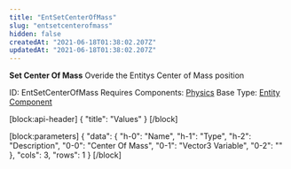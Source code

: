 ```yaml
---
title: "EntSetCenterOfMass"
slug: "entsetcenterofmass"
hidden: false
createdAt: "2021-06-18T01:38:02.207Z"
updatedAt: "2021-06-18T01:38:02.207Z"
---
```

**Set Center Of Mass**
Overide the Entitys Center of Mass position

ID: EntSetCenterOfMass
Requires Components: [Physics](doc:entphysics)
Base Type: [Entity Component](doc:componententity)

[block:api-header]
{
  "title": "Values"
}
[/block]

[block:parameters]
{
  "data": {
    "h-0": "Name",
    "h-1": "Type",
    "h-2": "Description",
    "0-0": "Center Of Mass",
    "0-1": "Vector3 Variable",
    "0-2": ""
  },
  "cols": 3,
  "rows": 1
}
[/block]